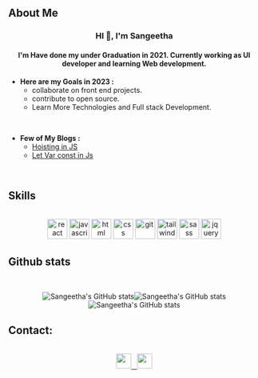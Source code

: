 <!-- about section -->
## __About Me__

### <p  align="center">HI 👋,  <b>I'm Sangeetha</b></p>
#### <p  align="center">I'm Have done my under Graduation in 2021. Currently working as UI developer and  learning Web development.
</p>

<div >

+ __Here are my Goals in 2023 :__
    + collaborate on front end projects.
    + contribute to open source.
    + Learn More Technologies and  Full stack Development.
<br>

+ __Few of My Blogs :__
    + [Hoisting in JS](https://doawesome.hashnode.dev/hoisting-in-javascript)
    + [Let Var const in Js](https://doawesome.hashnode.dev/all-about-lets-const-and-var-in-js)
<br>

</div>

<!-- skills section -->
## __Skills__
<div align="center">
<br>
<img width="40"  src="https://cdn.jsdelivr.net/gh/devicons/devicon/icons/react/react-original.svg" alt="react"/>
<img  width="40"  src="https://cdn.jsdelivr.net/gh/devicons/devicon/icons/javascript/javascript-original.svg" alt="javascript"/>
<img width="40"  src="https://cdn.jsdelivr.net/gh/devicons/devicon/icons/html5/html5-original.svg" alt="html"/>
<img width="40"  src="https://cdn.jsdelivr.net/gh/devicons/devicon/icons/css3/css3-original.svg" alt="css" />
<img width="40"  src="https://cdn.jsdelivr.net/gh/devicons/devicon/icons/git/git-original.svg" alt="git" />
<img width="40"  src="https://cdn.jsdelivr.net/gh/devicons/devicon/icons/tailwindcss/tailwindcss-plain.svg" alt="tailwindcss"/>
<img width="40"  src="https://cdn.jsdelivr.net/gh/devicons/devicon/icons/sass/sass-original.svg" alt="sass"/>
<img width="40" src="https://cdn.jsdelivr.net/gh/devicons/devicon/icons/jquery/jquery-original.svg"  alt="jquery" />

<br>
</div>                                                          

<!-- stats section -->
## __Github stats__

<div align="center">
<br>

![Sangeetha's GitHub stats](https://github-readme-stats.vercel.app/api?username=sangeetha-13-99&count_private=true&theme=swift&show_icons=true&layout=compact&card_width=500)![Sangeetha's GitHub stats](https://github-readme-stats.vercel.app/api/top-langs?username=sangeetha-13-99&layout=compact&card_width=500&count_private=true&theme=swift&show_icons=true&)![Sangeetha's GitHub stats](https://github-readme-stats.vercel.app/api/wakatime?username=sangeetha&layout=compact&card_width=500&count_private=true&theme=swift&show_icons=true&last_30_days)
<br>

</div>

<!-- contact section -->
## __Contact__:
<a href="#social-links" align="center">
<br>
    <div>
        <img width=30 src="https://cdn.jsdelivr.net/gh/devicons/devicon/icons/linkedin/linkedin-original.svg" />
        &nbsp;
        <img width=30 src="https://cdn.jsdelivr.net/gh/devicons/devicon/icons/twitter/twitter-original.svg" />
    </div>
<br>
</a>    
